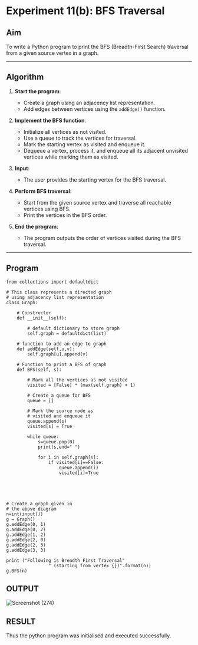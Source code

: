 
# Experiment 11(b): BFS Traversal

## Aim
To write a Python program to print the BFS (Breadth-First Search) traversal from a given source vertex in a graph.

---

## Algorithm

1. **Start the program**:
   - Create a graph using an adjacency list representation.
   - Add edges between vertices using the `addEdge()` function.

2. **Implement the BFS function**:
   - Initialize all vertices as not visited.
   - Use a queue to track the vertices for traversal.
   - Mark the starting vertex as visited and enqueue it.
   - Dequeue a vertex, process it, and enqueue all its adjacent unvisited vertices while marking them as visited.

3. **Input**:
   - The user provides the starting vertex for the BFS traversal.

4. **Perform BFS traversal**:
   - Start from the given source vertex and traverse all reachable vertices using BFS.
   - Print the vertices in the BFS order.

5. **End the program**:
   - The program outputs the order of vertices visited during the BFS traversal.

---

## Program

```
from collections import defaultdict

# This class represents a directed graph
# using adjacency list representation
class Graph:

	# Constructor
	def __init__(self):

		# default dictionary to store graph
		self.graph = defaultdict(list)

	# function to add an edge to graph
	def addEdge(self,u,v):
		self.graph[u].append(v)

	# Function to print a BFS of graph
	def BFS(self, s):

		# Mark all the vertices as not visited
		visited = [False] * (max(self.graph) + 1)

		# Create a queue for BFS
		queue = []

		# Mark the source node as
		# visited and enqueue it
		queue.append(s)
		visited[s] = True

		while queue:
		    s=queue.pop(0)
		    print(s,end=" ")
		    
		    for i in self.graph[s]:
		        if visited[i]==False:
		            queue.append(i)
		            visited[i]=True
		
		
		
		

# Create a graph given in
# the above diagram
n=int(input())
g = Graph()
g.addEdge(0, 1)
g.addEdge(0, 2)
g.addEdge(1, 2)
g.addEdge(2, 0)
g.addEdge(2, 3)
g.addEdge(3, 3)

print ("Following is Breadth First Traversal"
				" (starting from vertex {})".format(n))
g.BFS(n)

```

## OUTPUT
![Screenshot (274)](https://github.com/user-attachments/assets/968bac56-37a8-4595-b8bb-ac598b276693)


## RESULT
Thus the python program was initialised and executed successfully.
